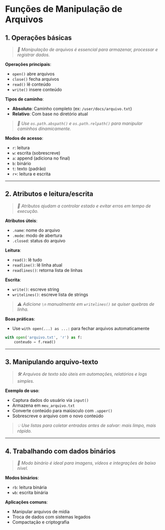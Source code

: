 # **Funções de Manipulação de Arquivos**

## 1. Operações básicas

> *📁 Manipulação de arquivos é essencial para armazenar, processar e registrar dados.*

**Operações principais**:

- `open()` abre arquivos
- `close()` fecha arquivos
- `read()` lê conteúdo
- `write()` insere conteúdo

**Tipos de caminho**:

- **Absoluto**: Caminho completo (ex: `/user/docs/arquivo.txt`)
- **Relativo**: Com base no diretório atual

> *📌 Use `os.path.abspath()` e `os.path.relpath()` para manipular caminhos dinamicamente.*

**Modos de acesso**:

- `r`: leitura
- `w`: escrita (sobrescreve)
- `a`: append (adiciona no final)
- `b`: binário
- `t`: texto (padrão)
- `r+`: leitura e escrita

---
## 2. Atributos e leitura/escrita

> *🧠 Atributos ajudam a controlar estado e evitar erros em tempo de execução.*

**Atributos úteis**:

- `.name`: nome do arquivo
- `.mode`: modo de abertura
- `.closed`: status do arquivo

**Leitura**:

- `read()`: lê tudo
- `readline()`: lê linha atual
- `readlines()`: retorna lista de linhas

**Escrita**:

- `write()`: escreve string
- `writelines()`: escreve lista de strings

> *⚠️ Adicione `\n` manualmente em `writelines()` se quiser quebras de linha.*

**Boas práticas**:

- Use `with open(...) as ...:` para fechar arquivos automaticamente

```python
with open('arquivo.txt', 'r') as f:
    conteudo = f.read()
```

---
## 3. Manipulando arquivo-texto

> *🛠️ Arquivos de texto são úteis em automações, relatórios e logs simples.*

**Exemplo de uso**:

- Captura dados do usuário via `input()`
- Armazena em `meu_arquivo.txt`
- Converte conteúdo para maiúsculo com `.upper()`
- Sobrescreve o arquivo com o novo conteúdo

> *💡 Use listas para coletar entradas antes de salvar: mais limpo, mais rápido.*

---
## 4. Trabalhando com dados binários

> *💾 Modo binário é ideal para imagens, vídeos e integrações de baixo nível.*

**Modos binários**:

- `rb`: leitura binária
- `wb`: escrita binária

**Aplicações comuns**:

- Manipular arquivos de mídia
- Troca de dados com sistemas legados
- Compactação e criptografia